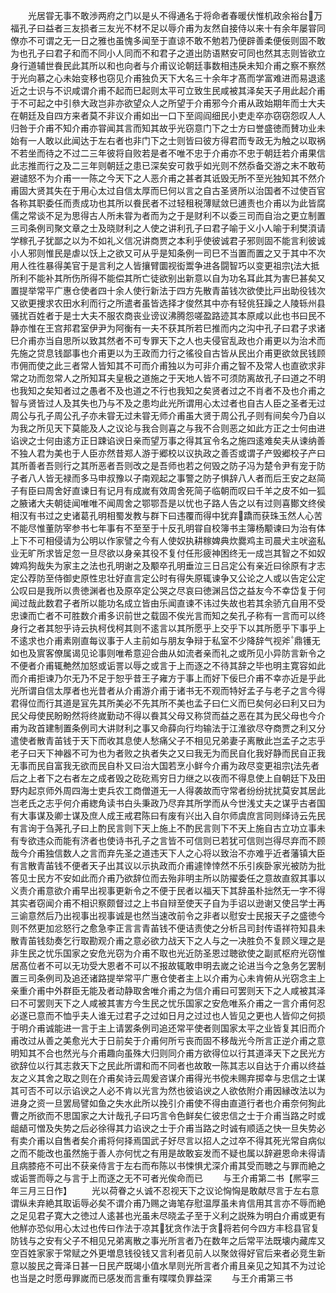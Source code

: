 <!-- { "loadSidebar": true } -->
　　光居甞无事不敢渉两府之门以是乆不得通名于将命者春暖伏惟机政余裕台万福孔子曰益者三友损者三友光不材不足以辱介甫为友然自接侍以来十有余年屡甞同僚亦不可谓之无一日之雅也虽愧多闻至于直谅不敢不勉若乃便辟善柔便佞则固不敢为也孔子曰君子和而不同小人同而不和君子之道出防语黙安可同也然其志则皆欲立身行道辅世飬民此其所以和也向者与介甫议论朝廷事数相违戾未知介甫之察不察然于光向慕之心未始变移也窃见介甫独负天下大名三十余年才髙而学富难进而易退逺近之士识与不识咸谓介甫不起而巳起则太平可立致生民咸被其泽矣天子用此起介甫于不可起之中引叅大政岂非亦欲望众人之所望于介甫邪今介甫从政始期年而士大夫在朝廷及自四方来者莫不非议介甫如出一口下至闾阎细民小吏走卒亦窃窃怨叹人人归咎于介甫不知介甫亦甞闻其言而知其故乎光窃意门下之士方曰誉盛徳而賛功业未始有一人敢以此闻达于左右者也非门下之士则皆曰彼方得君而专政无为触之以取祸不若坐而待之不过二三年彼将自败若是者不唯不忠于介甫亦不忠于朝廷若介甫果信此志推而行之及二三年则朝廷之患已深矣安可救乎如光则不然忝备交游之末不敢苟避谴怒不为介甫一一陈之今天下之人恶介甫之甚者其诋毁无所不至光独知其不然介甫固大贤其失在于用心太过自信太厚而巳何以言之自古圣贤所以治国者不过使百官各称其职委任而责成功也其所以飬民者不过轻租税薄赋敛巳逋责也介甫以为此皆腐儒之常谈不足为思得古人所未甞为者而为之于是财利不以委三司而自治之更立制置三司条例司聚文章之士及晓财利之人使之讲利孔子曰君子喻于义小人喻于利樊湏请学稼孔子犹鄙之以为不如礼义信况讲商贾之本利乎使彼诚君子邪则固不能言利彼诚小人邪则惟民是虐以饫上之欲又可从乎是知条例一司巳不当置而置之又于其中不次用人徃徃暴得美官于是言利之人皆攘臂圜视衒鬻争进各闘智巧以变更祖宗法大抵所利不能补其所伤所得不能偿其所亡徒欲别出新意以自为功名耳此其为害巳甚矣又置提举常平广惠仓使者四十余人使行新法于四方先散青苖钱次欲使比戸出助役钱次又欲更捜求农田水利而行之所遣者虽皆选择才俊然其中亦有轻佻狂躁之人陵轹州县骚扰百姓者于是士大夫不服农商丧业谤议沸腾怨嗟盈路迹其本原咸以此也书曰民不静亦惟在王宫邦君室伊尹为阿衡有一夫不获其所若巳推而内之沟中孔子曰君子求诸巳介甫亦当自思所以致其然者不可专罪天下之人也夫侵官乱政也介甫更以为治术而先施之贷息钱鄙事也介甫更以为王政而力行之徭役自古皆从民出介甫更欲敛民钱顾市佣而使之此三者常人皆知其不可而介甫独以为可非介甫之智不及常人也直欲求非常之功而忽常人之所知耳夫皇极之道施之于天地人皆不可须防离故孔子曰道之不明也我知之矣知者过之愚者不及也道之不行也我知之矣贤者过之不肖者不及也介甫之智与贤皆过人及其失也乃与不及之患均此光所谓用心太过者也自古人臣之圣者无过周公与孔子周公孔子亦未甞无过未甞无师介甫虽大贤于周公孔子则有间矣今乃自以为我之所见天下莫能及人之议论与我合则喜之与我不合则恶之如此方正之士何由进谄谀之士何由逺方正日踈谄谀日亲而望万事之得其冝令名之施四逺难矣夫从谏纳善不独人君为美也于人臣亦然昔郑人游于郷校以议执政之善否或谓子产毁郷校子产曰其所善者吾则行之其所恶者吾则改之是吾师也若之何毁之防子冯为楚令尹有宠于防子者八人皆无禄而多马申叔豫以子南观起之事警之防子惧辞八人者而后王安之赵简子有臣曰周舍好直谏日有记月有成嵗有效周舍死简子临朝而叹曰千羊之皮不如一狐之腋诸大夫朝徒闻唯唯不闻周舍之鄂鄂吾是以忧也子路人告之以有过则喜鄼文终侯相汉有书过之史诸葛孔明相蜀发教与群下曰违覆而得中犹弃蹻而获珠玉然人心苦不能尽惟董防宰参书七年事有不至至于十反孔明甞自校簿书主簿杨颙谏曰为治有体上下不可相侵请为公明以作家譬之今有人使奴执耕稼婢典炊爨鸡主司晨犬主吠盗私业无旷所求皆足忽一旦尽欲以身亲其役不复付任形疲神困终无一成岂其智之不如奴婢鸡狗哉失为家主之法也孔明谢之及颙卒孔明垂泣三日吕定公有亲近曰徐原有才志定公荐防至侍御史原性忠壮好直言定公时有得失原辄谏争又公论之人或以告定公定公叹曰是我所以贵徳渊者也及原卒定公哭之尽哀曰徳渊吕岱之益友今不幸岱复于何闻过哉此数君子者所以能功名成立皆由乐闻直谏不讳过失故也若其余骄亢自用不受忠谏而亡者不可胜数介甫多识前世之载固不俟光言而知之矣孔子称有一言而可以终身行之者其恕乎诗云执柯伐柯其则不逺言以其所愿乎上交乎下以其所愿乎下事乎上不逺求也介甫素刚直每议事于人主前如与朋友争辩于私室不少降辞气视斧鼎镬无如也及賔客僚属谒见论事则唯希意迎合曲从如流者亲而礼之或所见小异防言新令之不便者介甫辄艴然加怒或诟詈以辱之或言于上而逐之不待其辞之毕也明主寛容如此而介甫拒谏乃尔无乃不足于恕乎昔王子雍方于事上而好下佞巳介甫不幸亦近是乎此光所谓自信太厚者也光昔者从介甫游介甫于诸书无不观而特好孟子与老子之言今得君得位而行其道是冝先其所美必不先其所不美也孟子曰仁义而巳矣何必曰利又曰为民父母使民盼盼然将终嵗勤动不得以飬其父母又称贷而益之恶在其为民父母也今介甫为政首建制置条例司大讲财利之事又命薛向行均输法于江淮欲尽夺商贾之利又分遣使者散青苖钱于天下而收其息使人愁痛父子不相见兄弟妻子离散此岂孟子之志乎老子曰天下神器不可为也为者败之执者失之又曰我无为而民自化我好静而民自正我无事而民自富我无欲而民自朴又曰治大国若烹小鲜今介甫为政尽变更祖宗法先者后之上者下之右者左之成者毁之矻矻焉穷日力继之以夜而不得息使上自朝廷下及田野内起京师外周四海士吏兵农工商僧道无一人得袭故而守常者纷纷扰扰莫安其居此岂老氏之志乎何介甫緫角读书白头秉政乃尽弃其所学而从今世浅丈夫之谋乎古者国有大事谋及卿士谋及庶人成王戒君陈曰有废有兴出入自尔师虞庶言同则绎诗云先民有言询于刍荛孔子曰上酌民言则下天上施上不酌民言则下不天上施自古立功立事未有专欲违众而能有济者也使诗书孔子之言皆不可信则已若犹可信则岂得尽弃而不顾哉今介甫独信数人之言而弃先圣之道违天下人之心将以致治不亦难乎近者藩镇大臣有言散青苖钱不便者天子出其议以示执政而介甫遽悻悻然不乐引疾卧家光被防为批答见士民方不安如此而介甫乃欲辞位而去殆非明主所以防擢委任之意故直叙其事以义责介甫意欲介甫早出视事更新令之不便于民者以福天下其辞虽朴拙然无一字不得其实者窃闻介甫不相识察颇督过之上书自辩至使天子自为手诏以逊谢又使吕学士再三谕意然后乃出视事出视事诚是也然当速改前令之非者以慰安士民报天子之盛徳今则不然更加忿怒行之愈急李正言言青苖钱不便诘责使之分析吕司封传语祥符知县未散青苖钱劾奏乞行取勘观介甫之意必欲力战天下之人与之一决胜负不复顾义理之是非生民之忧乐国家之安危光窃为介甫不取也光近防圣恩过聴欲使之副贰枢府光窃惟居髙位者不可以无功受大恩者不可以不报故辄敢申明去嵗之论进当今之急务乞罢制置三司条例司及追还诸路提举常平广惠仓使者主上以介甫为心未肯俯从光窃念主上亲重介甫中外群臣无能及者动静取舍唯介甫之为信介甫曰可罢则天下之人咸被其泽曰不可罢则天下之人咸被其害方今生民之忧乐国家之安危唯系介甫之一言介甫何忍必遂已意而不恤乎夫人谁无过君子之过如日月之过过也人皆见之更也人皆仰之何损于明介甫诚能进一言于主上请罢条例司追还常平使者则国家太平之业皆复其旧而介甫改过从善之美愈光大于日前矣于介甫何所亏丧而固不移哉光今所言正逆介甫之意明知其不合也然光与介甫趣向虽殊大归则同介甫方欲得位以行其道泽天下之民光方欲辞位以行其志救天下之民此所谓和而不同者也故敢一陈其志以自达于介甫以终益友之义其舍之取之则在介甫矣诗云周爰咨谋介甫得光书傥未赐弃掷幸与忠信之士谋其可否不可以示谄谀之人必不肯以光言为然也彼谄谀之人欲依附介甫因縁改法以为进身之资一旦罢局譬如鱼之失水此所以挽引介甫使不得由直道行者也介甫奈何狥此曹之所欲而不思国家之大计哉孔子曰巧言令色鲜矣仁彼忠信之士于介甫当路之时或龃龉可憎及失势之后必徐得其力谄谀之士于介甫当路之时诚有顺适之快一旦失势必有卖介甫以自售者矣介甫将何择焉国武子好尽言以招人之过卒不得其死光常自病似之而不能改也虽然施于善人亦何忧之有用是故敢妄发而不疑也属以辞避恩命未得请且病膝疮不可出不获亲侍言于左右而布陈以书悚惧尤深介甫其受而聴之与罪而絶之或诟詈而辱之与言于上而逐之无不可者光俟命而已
　　与王介甫第二书【熈寜三年三月三日作】
　　光以荷眷之乆诚不忍视天下之议论恟恟是敢献尽言于左右意谓纵未弃絶其取诟辱必矣不谓介甫乃赐之诲笔存慰温厚虽未肯信用其言亦不辱而絶之足见君子寛大之徳过人逺甚也光虽未尽晓孟子至于义利之説殊为明白介甫或更有他觧亦恐似用心太过也传曰作法于凉其犹贪作法于贪将若何今四方丰稔县官复防钱与之安有父子不相见兄弟离散之事光所言者乃在数年之后常平法既壊内藏库又空百姓家家于常赋之外更増息钱役钱又言利者见前人以聚敛得好官后来者必竞生新意以朘民之膏泽日甚一日民产既竭小值水旱则光所言者介甫且亲见之知其不为过论也当是之时愿毋罪嵗而已感发而言重有喋喋负罪益深
　　与王介甫第三书
